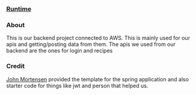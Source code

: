 ### [Runtime](https://everittcheng.tk/)

### About
This is our backend project connected to AWS. This is mainly used for our apis and getting/posting data from them. The apis we used from our backend are the ones for login and recipes

### Credit
[John Mortensen](https://github.com/jm1021) provided the template for the spring application and also starter code for things like jwt and person that helped us.
